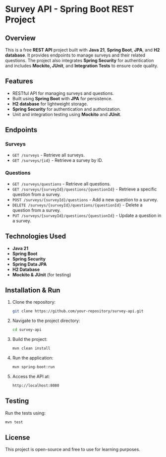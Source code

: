 # Survey API - Spring Boot REST Project

## Overview
This is a free **REST API** project built with **Java 21**, **Spring Boot**, **JPA**, and **H2 database**. It provides endpoints to manage surveys and their related questions. The project also integrates **Spring Security** for authentication and includes **Mockito, JUnit**, and **Integration Tests** to ensure code quality.

## Features
- RESTful API for managing surveys and questions.
- Built using **Spring Boot** with **JPA** for persistence.
- **H2 database** for lightweight storage.
- **Spring Security** for authentication and authorization.
- Unit and integration testing using **Mockito** and **JUnit**.

## Endpoints
### Surveys
- `GET /surveys` - Retrieve all surveys.
- `GET /surveys/{id}` - Retrieve a survey by ID.

### Questions
- `GET /surveys/questions` - Retrieve all questions.
- `GET /surveys/{surveyId}/questions/{questionId}` - Retrieve a specific question from a survey.
- `POST /surveys/{surveyId}/questions` - Add a new question to a survey.
- `DELETE /surveys/{surveyId}/questions/{questionId}` - Delete a question from a survey.
- `PUT /surveys/{surveyId}/questions/{questionId}` - Update a question in a survey.

## Technologies Used
- **Java 21**
- **Spring Boot**
- **Spring Security**
- **Spring Data JPA**
- **H2 Database**
- **Mockito & JUnit** (for testing)

## Installation & Run
1. Clone the repository:
   ```sh
   git clone https://github.com/your-repository/survey-api.git
   ```
2. Navigate to the project directory:
   ```sh
   cd survey-api
   ```
3. Build the project:
   ```sh
   mvn clean install
   ```
4. Run the application:
   ```sh
   mvn spring-boot:run
   ```
5. Access the API at:
   ```sh
   http://localhost:8080
   ```

## Testing
Run the tests using:
```sh
mvn test
```

## License
This project is open-source and free to use for learning purposes.